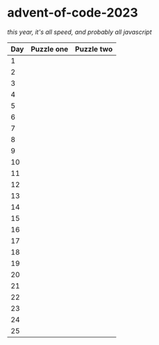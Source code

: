 # advent-of-code-2023
_this year, it's all speed, and probably all javascript_

| Day | Puzzle one | Puzzle two |
|-----|------------|------------|
| 1   |            |            |
| 2   |            |            |
| 3   |            |            |
| 4   |            |            |
| 5   |            |            |
| 6   |            |            |
| 7   |            |            |
| 8   |            |            |
| 9   |            |            |
| 10  |            |            |
| 11  |            |            |
| 12  |            |            |
| 13  |            |            |
| 14  |            |            |
| 15  |            |            |
| 16  |            |            |
| 17  |            |            |
| 18  |            |            |
| 19  |            |            |
| 20  |            |            |
| 21  |            |            |
| 22  |            |            |
| 23  |            |            |
| 24  |            |            |
| 25  |            |            |
